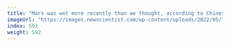 ```yaml
---
title: "Mars was wet more recently than we thought, according to Chinese rover"
imageUrl: "https://images.newscientist.com/wp-content/uploads/2022/05/11171827/SEI_103392220.jpg?width=600"
index: 592
weight: 592
---
```

